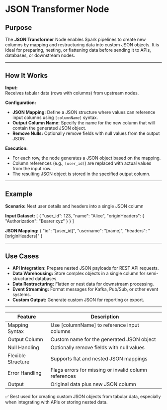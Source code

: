 # JSON Transformer Node

## Purpose

The **JSON Transformer** Node enables Spark pipelines to create new columns by mapping and restructuring data into custom JSON objects. It is ideal for preparing, nesting, or flattening data before sending it to APIs, databases, or downstream nodes.

---

## How It Works

**Input:**  
Receives tabular data (rows with columns) from upstream nodes.

**Configuration:**
- **JSON Mapping:** Define a JSON structure where values can reference input columns using `[columnName]` syntax.
- **Output Column Name:** Specify the name for the new column that will contain the generated JSON object.
- **Remove Nulls:** Optionally remove fields with null values from the output JSON.

**Execution:**
- For each row, the node generates a JSON object based on the mapping.
- Column references (e.g., `[user_id]`) are replaced with actual values from the input row.
- The resulting JSON object is stored in the specified output column.

---

## Example

**Scenario:** Nest user details and headers into a single JSON column

**Input Dataset:**
[
{ "user_id": 123, "name": "Alice", "originHeaders": { "Authorization": "Bearer xyz" } }
]

**JSON Mapping:**
{
"id": "[user_id]",
"username": "[name]",
"headers": "[originHeaders]"
}


---

## Use Cases

- **API Integration:** Prepare nested JSON payloads for REST API requests.
- **Data Warehousing:** Store complex objects in a single column for semi-structured databases.
- **Data Restructuring:** Flatten or nest data for downstream processing.
- **Event Streaming:** Format messages for Kafka, Pub/Sub, or other event systems.
- **Custom Output:** Generate custom JSON for reporting or export.

---

| Feature            | Description                                           |
| ------------------ | ----------------------------------------------------- |
| Mapping Syntax     | Use \[columnName] to reference input columns          |
| Output Column      | Custom name for the generated JSON object             |
| Null Handling      | Optionally remove fields with null values             |
| Flexible Structure | Supports flat and nested JSON mappings                |
| Error Handling     | Flags errors for missing or invalid column references |
| Output             | Original data plus new JSON column                    |

✅ Best used for creating custom JSON objects from tabular data, especially when integrating with APIs or storing nested data.
